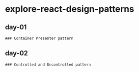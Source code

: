 # explore-react-design-patterns

## day-01

    ### Container Presenter pattern

## day-02

    ### Controlled and Uncontrolled pattern
